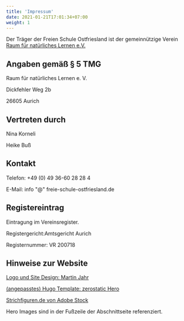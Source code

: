 ```yaml
---
title: 'Impressum'
date: 2021-01-21T17:01:34+07:00
weight: 1
---
```


Der Träger der Freien Schule Ostfriesland ist der gemeinnützige Verein [Raum für natürliches Lernen e.V.](https://padlet.com/rfnl/otsxy84sye514tmg)

## Angaben gemäß § 5 TMG

Raum für natürliches Lernen e. V.

Dickfehler Weg 2b

26605 Aurich

## Vertreten durch

Nina Korneli

Heike Buß

## Kontakt
Telefon: +49 (0) 49 36-60 28 28 4

E-Mail: info "@" freie-schule-ostfriesland.de

## Registereintrag

Eintragung im Vereinsregister.

Registergericht:Amtsgericht Aurich

Registernummer: VR 200718

## Hinweise zur Website

[Logo und Site Design: Martin Jahr](https://martin-jahr.de)

[(angepasstes) Hugo Template: zerostatic Hero](https://www.zerostatic.io)

[Strichfiguren.de von Adobe Stock](https://stock.adobe.com/de/contributor/205527442/strichfiguren-de?load_type=author&prev_url=detail)

Hero Images sind in der Fußzeile der Abschnittseite referenziert.


